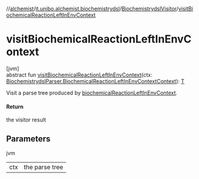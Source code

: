 //[alchemist](../../../index.md)/[it.unibo.alchemist.biochemistrydsl](../index.md)/[BiochemistrydslVisitor](index.md)/[visitBiochemicalReactionLeftInEnvContext](visit-biochemical-reaction-left-in-env-context.md)

# visitBiochemicalReactionLeftInEnvContext

[jvm]\
abstract fun [visitBiochemicalReactionLeftInEnvContext](visit-biochemical-reaction-left-in-env-context.md)(ctx: [BiochemistrydslParser.BiochemicalReactionLeftInEnvContextContext](../-biochemistrydsl-parser/-biochemical-reaction-left-in-env-context-context/index.md)): [T](../../it.unibo.alchemist.model.implementations.environments/-limited-continuos2-d/index.md)

Visit a parse tree produced by [biochemicalReactionLeftInEnvContext](../-biochemistrydsl-parser/biochemical-reaction-left-in-env-context.md).

#### Return

the visitor result

## Parameters

jvm

| | |
|---|---|
| ctx | the parse tree |
